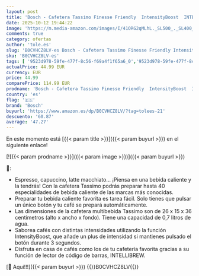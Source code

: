 ```yaml
---
layout: post
title: 'Bosch - Cafetera Tassimo Finesse Friendly  IntensityBoost  INTELLIBREW™  Rojo intenso  TAS163E'
date: 2025-10-12 19:44:22
image: 'https://m.media-amazon.com/images/I/41ORG2qMLhL._SL500_._SL400_.jpg'
comments: true
category: ofertas
author: 'tole.es'
slug: 'B0CVHCZ8LV-es Bosch - Cafetera Tassimo Finesse Friendly IntensityBoost...'
sku: 'B0CVHCZ8LV-es'
tags: [ '9523d978-59fe-477f-8c56-f69a4f1f65a6_0','9523d978-59fe-477f-8c56-f69a4f1f65a6_5601','Alimentación y bebidas','Arborist Merchandising Root','Cafeteras individuales','Café','Café para Tassimo','Hogar y cocina','Los favoritos de nuestros clientes: Hogar y cocina','Máquinas cafeteras','Self Service','Special Features Stores','Utensilios para café y té','bosch','cafetera','dd53b5bc-bcd1-4c9b-ab43-793ed912ccdd_0','dd53b5bc-bcd1-4c9b-ab43-793ed912ccdd_5701','dd53b5bc-bcd1-4c9b-ab43-793ed912ccdd_901','tassimo','🇪🇸', ]
actualPrice: 44.99 EUR
currency: EUR
price: 44.99
comparePrice: 114.99 EUR
prodname: 'Bosch - Cafetera Tassimo Finesse Friendly  IntensityBoost  INTELLIBREW™  Rojo intenso  TAS163E'
country: 'es'
flag: '🇪🇸'
brand: 'Bosch'
buyurl: 'https://www.amazon.es/dp/B0CVHCZ8LV/?tag=tolees-21'
descuento: '60.87'
average: '47.27'
---
```


En este momento está [{{< param title >}}]({{< param buyurl >}}) en el siguiente enlace!

[![{{< param prodname >}}]({{< param image >}})]({{< param buyurl >}})

🔎:

- Espresso, capuccino, latte macchiato… ¡Piensa en una bebida caliente y la tendrás! Con la cafetera Tassimo podrás preparar hasta 40 especialidades de bebida caliente de las marcas más conocidas.
- Preparar tu bebida caliente favorita es tarea fácil. Solo tienes que pulsar un único botón y tu café se prepará automáticamente.
- Las dimensiones de la cafetera multibebida Tassimo son de 26 x 15 x 36 centímetros (alto x ancho x fondo). Tiene una capacidad de 0,7 litros de agua.
- Saborea cafés con distintas intensidades utilizando la función IntensityBoost, que añade un plus de intensidad si mantienes pulsado el botón durante 3 segundos.
- Disfruta en casa de cafés como los de tu cafetería favorita gracias a su función de lector de código de barras, INTELLIBREW.

[🛒 Aquí!!!]({{< param buyurl >}})
{{<world>}}B0CVHCZ8LV{{</world>}}
